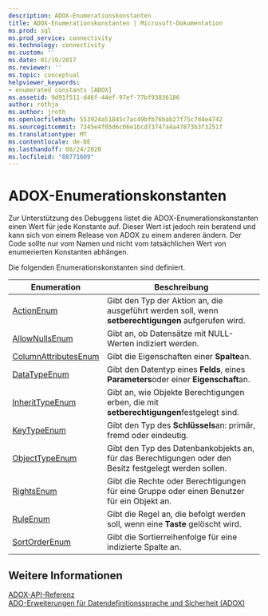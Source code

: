 ```yaml
---
description: ADOX-Enumerationskonstanten
title: ADOX-Enumerationskonstanten | Microsoft-Dokumentation
ms.prod: sql
ms.prod_service: connectivity
ms.technology: connectivity
ms.custom: ''
ms.date: 01/19/2017
ms.reviewer: ''
ms.topic: conceptual
helpviewer_keywords:
- enumerated constants [ADOX]
ms.assetid: 9d91f511-d46f-44ef-97ef-77bf93836186
author: rothja
ms.author: jroth
ms.openlocfilehash: 553924a51845c7ac49bfb76bab27f75c7d4e4742
ms.sourcegitcommit: 7345e4f05d6c06e1bcd73747a4a47873b3f3251f
ms.translationtype: MT
ms.contentlocale: de-DE
ms.lasthandoff: 08/24/2020
ms.locfileid: "88771609"
---
```

# <a name="adox-enumerated-constants"></a>ADOX-Enumerationskonstanten
Zur Unterstützung des Debuggens listet die ADOX-Enumerationskonstanten einen Wert für jede Konstante auf. Dieser Wert ist jedoch rein beratend und kann sich von einem Release von ADOX zu einem anderen ändern. Der Code sollte nur vom Namen und nicht vom tatsächlichen Wert von enumerierten Konstanten abhängen.  
  
 Die folgenden Enumerationskonstanten sind definiert.  
  
|Enumeration|Beschreibung|  
|-----------------|-----------------|  
|[ActionEnum](./actionenum.md)|Gibt den Typ der Aktion an, die ausgeführt werden soll, wenn **setberechtigungen** aufgerufen wird.|  
|[AllowNullsEnum](./allownullsenum.md)|Gibt an, ob Datensätze mit NULL-Werten indiziert werden.|  
|[ColumnAttributesEnum](./columnattributesenum.md)|Gibt die Eigenschaften einer **Spalte**an.|  
|[DataTypeEnum](../ado-api/datatypeenum.md)|Gibt den Datentyp eines **Felds**, eines **Parameters**oder einer **Eigenschaft**an.|  
|[InheritTypeEnum](./inherittypeenum.md)|Gibt an, wie Objekte Berechtigungen erben, die mit **setberechtigungen**festgelegt sind.|  
|[KeyTypeEnum](./keytypeenum.md)|Gibt den Typ des **Schlüssels**an: primär, fremd oder eindeutig.|  
|[ObjectTypeEnum](./objecttypeenum.md)|Gibt den Typ des Datenbankobjekts an, für das Berechtigungen oder den Besitz festgelegt werden sollen.|  
|[RightsEnum](./rightsenum.md)|Gibt die Rechte oder Berechtigungen für eine Gruppe oder einen Benutzer für ein Objekt an.|  
|[RuleEnum](./ruleenum.md)|Gibt die Regel an, die befolgt werden soll, wenn eine **Taste** gelöscht wird.|  
|[SortOrderEnum](./sortorderenum.md)|Gibt die Sortierreihenfolge für eine indizierte Spalte an.|  
  
## <a name="see-also"></a>Weitere Informationen  
 [ADOX-API-Referenz](./adox-object-model.md?view=sql-server-ver15)   
 [ADO-Erweiterungen für Datendefinitionssprache und Sicherheit (ADOX)](../../guide/extensions/ado-extensions-for-data-definition-language-and-security-adox.md)